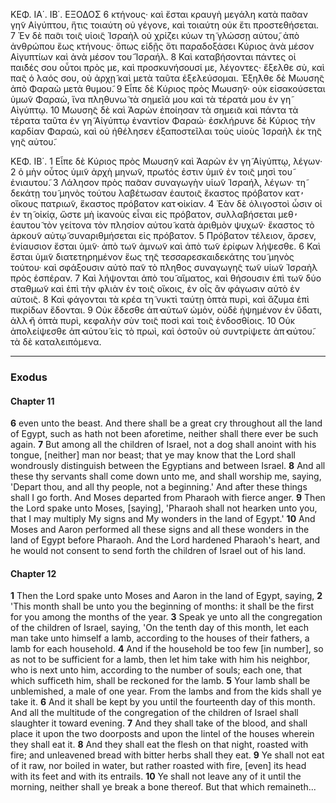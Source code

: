 ΚΕΦ. ΙΑ΄. ΙΒ΄. ΕΞΟΔΟΣ
6 κτήνους· καὶ ἔσται κραυγὴ μεγάλη κατὰ πα̃σαν γη̃ν Αἰγύπτου, ἥτις τοιαύτη οὐ γέγονε, καὶ τοιαύτη οὐκ ἔτι προστεθήσεται.
7 Ἐν δὲ πα̃σι τοι̃ς υἱοι̃ς Ἰσραὴλ οὐ χρίζει κύων τη̃ γλώσσῃ αὐτου̃, ἀπὸ ἀνθρώπου ἕως κτήνους· ὅπως εἰδῇς ὅτι παραδοξάσει Κύριος ἀνὰ μέσον Αἰγυπτίων καὶ ἀνὰ μέσον του̃ Ἰσραήλ.
8 Καὶ καταβήσονται πάντες οἱ παι̃δές σου οὗτοι πρὸς με, καὶ προσκυνήσουσί με, λέγοντες· ἔξελθε σὺ, καὶ πα̃ς ὁ λαός σου, οὐ ἀρχῃ̃ καὶ μετὰ ταῦτα ἐξελεύσομαι. Ἐξη̃λθε δὲ Μωυση̃ς ἀπὸ Φαραὼ μετὰ θυμου̃.
9 Εἶπε δὲ Κύριος πρὸς Μωυση̃ν· οὐκ εἰσακούσεται ὑμω̃ν Φαραὼ, ἵνα πληθυνω̃ τὰ σημεῖά μου καὶ τὰ τέρατά μου ἐν γη̃ Αἰγύπτῳ.
10 Μωυση̃ς δὲ καὶ Ἀαρὼν ἐποίησαν τὰ σημει̃α καὶ πάντα τὰ τέρατα ταῦτα ἐν γη̃ Αἰγύπτῳ ἐναντίον Φαραώ· ἐσκλήρυνε δὲ Κύριος τὴν καρδίαν Φαραὼ, καὶ οὐ ἠθέλησεν ἐξαποστεῖλαι τοὺς υἱοὺς Ἰσραὴλ ἐκ τη̃ς γη̃ς αὐτου̃.

ΚΕΦ. ΙΒ΄.
1 Εἶπε δὲ Κύριος πρὸς Μωυση̃ν καὶ Ἀαρὼν ἐν γη̃ Αἰγύπτῳ, λέγων·
2 ὁ μὴν οὗτος ὑμι̃ν ἀρχὴ μηνω̃ν, πρω̃τός ἐστιν ὑμι̃ν ἐν τοι̃ς μησὶ του̃ ἐνιαυτου̃.
3 Λάλησον πρὸς πα̃σαν συναγωγὴν υἱω̃ν Ἰσραήλ, λέγων· τη̃ δεκάτῃ του̃ μηνὸς τούτου λαβέτωσαν ἑαυτοι̃ς ἕκαστος πρόβατον κατ̓ οἴκους πατριω̃ν, ἕκαστος πρόβατον κατ̓ οἰκίαν.
4 Ἐὰν δὲ ὀλιγοστοὶ ὦσιν οἱ ἐν τη̃ οἰκίᾳ, ὥστε μὴ ἱκανοὺς εἶναι εἰς πρόβατον, συλλαβήσεται μεθ̓ ἑαυτου̃ τὸν γείτονα τὸν πλησίον αὐτου̃ κατὰ ἀριθμὸν ψυχω̃ν· ἕκαστος τὸ ἀρκου̃ν αὐτῳ̃ συναριθμήσεται εἰς πρόβατον.
5 Πρόβατον τέλειον, ἄρσεν, ἐνίαυσιον ἔσται ὑμι̃ν· ἀπὸ τω̃ν ἀμνω̃ν καὶ ἀπὸ τω̃ν ἐρίφων λήψεσθε.
6 Καὶ ἔσται ὑμι̃ν διατετηρημένον ἕως τη̃ς τεσσαρεσκαιδεκάτης του̃ μηνὸς τούτου· καὶ σφάξουσιν αὐτὸ πα̃ν τὸ πλη̃θος συναγωγη̃ς τω̃ν υἱω̃ν Ἰσραὴλ πρὸς ἑσπέραν.
7 Καὶ λήψονται ἀπὸ του̃ αἵματος, καὶ θήσουσιν ἐπὶ τω̃ν δύο σταθμω̃ν καὶ ἐπὶ τὴν φλιὰν ἐν τοι̃ς οἴκοις, ἐν οἷς ἂν φάγωσιν αὐτὸ ἐν αὐτοι̃ς.
8 Καὶ φάγονται τὰ κρέα τη̃ νυκτὶ ταύτῃ ὀπτὰ πυρὶ, καὶ ἄζυμα ἐπὶ πικρίδων ἔδονται.
9 Οὐκ ἔδεσθε ἀπ̓ αὐτω̃ν ὠμὸν, οὐδὲ ἡψημένον ἐν ὕδατι, ἀλλ̓ ἢ ὀπτὰ πυρὶ, κεφαλὴν σὺν τοι̃ς ποσὶ καὶ τοι̃ς ἐνδοσθίοις.
10 Οὐκ ἀπολείψεσθε ἀπ̓ αὐτου̃ εἰς τὸ πρωὶ, καὶ ὀστοῦν οὐ συντρίψετε ἀπ̓ αὐτου̃. τὰ δὲ καταλειπόμενα.

***

### Exodus

#### Chapter 11

**6** even unto the beast. And there shall be a great cry throughout all the land of Egypt, such as hath not been aforetime, neither shall there ever be such again.
**7** But among all the children of Israel, not a dog shall anoint with his tongue, [neither] man nor beast; that ye may know that the Lord shall wondrously distinguish between the Egyptians and between Israel.
**8** And all these thy servants shall come down unto me, and shall worship me, saying, 'Depart thou, and all thy people, not a beginning.' And after these things shall I go forth. And Moses departed from Pharaoh with fierce anger.
**9** Then the Lord spake unto Moses, [saying], 'Pharaoh shall not hearken unto you, that I may multiply My signs and My wonders in the land of Egypt.'
**10** And Moses and Aaron performed all these signs and all these wonders in the land of Egypt before Pharaoh. And the Lord hardened Pharaoh's heart, and he would not consent to send forth the children of Israel out of his land.

#### Chapter 12

**1** Then the Lord spake unto Moses and Aaron in the land of Egypt, saying,
**2** 'This month shall be unto you the beginning of months: it shall be the first for you among the months of the year.
**3** Speak ye unto all the congregation of the children of Israel, saying, 'On the tenth day of this month, let each man take unto himself a lamb, according to the houses of their fathers, a lamb for each household.
**4** And if the household be too few [in number], so as not to be sufficient for a lamb, then let him take with him his neighbor, who is next unto him, according to the number of souls; each one, that which sufficeth him, shall be reckoned for the lamb.
**5** Your lamb shall be unblemished, a male of one year. From the lambs and from the kids shall ye take it.
**6** And it shall be kept by you until the fourteenth day of this month. And all the multitude of the congregation of the children of Israel shall slaughter it toward evening.
**7** And they shall take of the blood, and shall place it upon the two doorposts and upon the lintel of the houses wherein they shall eat it.
**8** And they shall eat the flesh on that night, roasted with fire; and unleavened bread with bitter herbs shall they eat.
**9** Ye shall not eat of it raw, nor boiled in water, but rather roasted with fire, [even] its head with its feet and with its entrails.
**10** Ye shall not leave any of it until the morning, neither shall ye break a bone thereof. But that which remaineth...